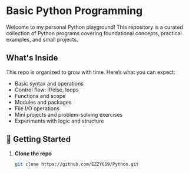 #   Basic Python Programming

Welcome to my personal Python playground! This repository is a curated collection of Python programs covering foundational concepts, practical examples, and small projects.

##   What's Inside

This repo is organized to grow with time. Here’s what you can expect:

-   Basic syntax and operations
-   Control flow: if/else, loops
-   Functions and scope
-   Modules and packages
-   File I/O operations
-   Mini projects and problem-solving exercises
-   Experiments with logic and structure

## 🚀 Getting Started

1. **Clone the repo**
   ```bash
   git clone https://github.com/EZZY619/Python.git


